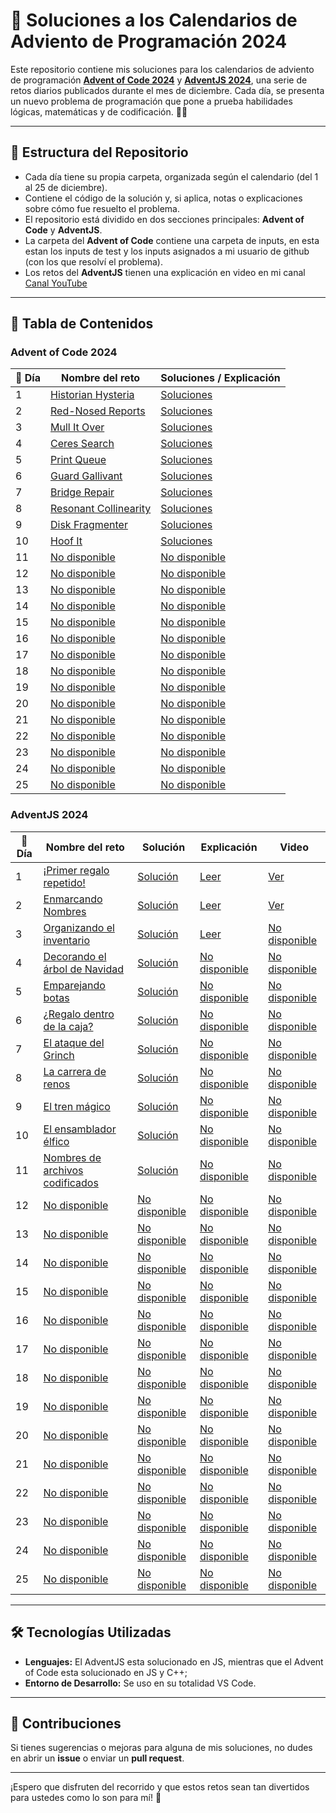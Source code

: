 # 🎄 Soluciones a los Calendarios de Adviento de Programación 2024

Este repositorio contiene mis soluciones para los calendarios de adviento de programación **[Advent of Code 2024](https://adventofcode.com/2024)** y **[AdventJS 2024](https://adventjs.dev)**, una serie de retos diarios publicados durante el mes de diciembre. Cada día, se presenta un nuevo problema de programación que pone a prueba habilidades lógicas, matemáticas y de codificación. 🎅✨

---

## 🚀 Estructura del Repositorio

- Cada día tiene su propia carpeta, organizada según el calendario (del 1 al 25 de diciembre).
- Contiene el código de la solución y, si aplica, notas o explicaciones sobre cómo fue resuelto el problema.
- El repositorio está dividido en dos secciones principales: **Advent of Code** y **AdventJS**.
- La carpeta del **Advent of Code** contiene una carpeta de inputs, en esta estan los inputs de test y los inputs asignados a mi usuario de github (con los que resolví el problema).
- Los retos del **AdventJS** tienen una explicación en video en mi canal [Canal YouTube](https://youtube.com/@achalogy)

---

## 📜 Tabla de Contenidos

### Advent of Code 2024

| 🎁 Día | Nombre del reto                                              | Soluciones / Explicación                                                            |
| ------ | ------------------------------------------------------------ | ----------------------------------------------------------------------------------- |
| 1      | [Historian Hysteria](https://adventofcode.com/2024/day/1)    | [Soluciones](https://github.com/Achalogy/advents-2024/tree/main/adventofcode/1)     |
| 2      | [Red-Nosed Reports](https://adventofcode.com/2024/day/2)     | [Soluciones](https://github.com/Achalogy/advents-2024/tree/main/adventofcode/2)     |
| 3      | [Mull It Over](https://adventofcode.com/2024/day/3)          | [Soluciones](https://github.com/Achalogy/advents-2024/tree/main/adventofcode/3)     |
| 4      | [Ceres Search](https://adventofcode.com/2024/day/4)          | [Soluciones](https://github.com/Achalogy/advents-2024/tree/main/adventofcode/4)     |
| 5      | [Print Queue](https://adventofcode.com/2024/day/5)           | [Soluciones](https://github.com/Achalogy/advents-2024/tree/main/adventofcode/5)     |
| 6      | [Guard Gallivant](https://adventofcode.com/2024/day/6)       | [Soluciones](https://github.com/Achalogy/advents-2024/tree/main/adventofcode/6)     |
| 7      | [Bridge Repair](https://adventofcode.com/2024/day/7)         | [Soluciones](https://github.com/Achalogy/advents-2024/tree/main/adventofcode/7)     |
| 8      | [Resonant Collinearity](https://adventofcode.com/2024/day/8) | [Soluciones](https://github.com/Achalogy/advents-2024/tree/main/adventofcode/8)     |
| 9      | [Disk Fragmenter](https://adventofcode.com/2024/day/9)       | [Soluciones](https://github.com/Achalogy/advents-2024/tree/main/adventofcode/9)     |
| 10     | [Hoof It](https://adventofcode.com/2024/day/10)              | [Soluciones](https://github.com/Achalogy/advents-2024/tree/main/adventofcode/10)    |
| 11     | [No disponible](https://adventofcode.com/2024/day/11)        | [No disponible](https://github.com/Achalogy/advents-2024/tree/main/adventofcode/11) |
| 12     | [No disponible](https://adventofcode.com/2024/day/12)        | [No disponible](https://github.com/Achalogy/advents-2024/tree/main/adventofcode/12) |
| 13     | [No disponible](https://adventofcode.com/2024/day/13)        | [No disponible](https://github.com/Achalogy/advents-2024/tree/main/adventofcode/13) |
| 14     | [No disponible](https://adventofcode.com/2024/day/14)        | [No disponible](https://github.com/Achalogy/advents-2024/tree/main/adventofcode/14) |
| 15     | [No disponible](https://adventofcode.com/2024/day/15)        | [No disponible](https://github.com/Achalogy/advents-2024/tree/main/adventofcode/15) |
| 16     | [No disponible](https://adventofcode.com/2024/day/16)        | [No disponible](https://github.com/Achalogy/advents-2024/tree/main/adventofcode/16) |
| 17     | [No disponible](https://adventofcode.com/2024/day/17)        | [No disponible](https://github.com/Achalogy/advents-2024/tree/main/adventofcode/17) |
| 18     | [No disponible](https://adventofcode.com/2024/day/18)        | [No disponible](https://github.com/Achalogy/advents-2024/tree/main/adventofcode/18) |
| 19     | [No disponible](https://adventofcode.com/2024/day/19)        | [No disponible](https://github.com/Achalogy/advents-2024/tree/main/adventofcode/19) |
| 20     | [No disponible](https://adventofcode.com/2024/day/20)        | [No disponible](https://github.com/Achalogy/advents-2024/tree/main/adventofcode/20) |
| 21     | [No disponible](https://adventofcode.com/2024/day/21)        | [No disponible](https://github.com/Achalogy/advents-2024/tree/main/adventofcode/21) |
| 22     | [No disponible](https://adventofcode.com/2024/day/22)        | [No disponible](https://github.com/Achalogy/advents-2024/tree/main/adventofcode/22) |
| 23     | [No disponible](https://adventofcode.com/2024/day/23)        | [No disponible](https://github.com/Achalogy/advents-2024/tree/main/adventofcode/23) |
| 24     | [No disponible](https://adventofcode.com/2024/day/24)        | [No disponible](https://github.com/Achalogy/advents-2024/tree/main/adventofcode/24) |
| 25     | [No disponible](https://adventofcode.com/2024/day/25)        | [No disponible](https://github.com/Achalogy/advents-2024/tree/main/adventofcode/25) |

### AdventJS 2024

| 🎁 Día | Nombre del reto                                                            | Solución                                                                                | Explicación                                                                     | Video                                              |
| ------ | -------------------------------------------------------------------------- | --------------------------------------------------------------------------------------- | ------------------------------------------------------------------------------- | -------------------------------------------------- |
| 1      | [¡Primer regalo repetido!](https://adventjs.dev/challenges/2024/1)         | [Solución](https://github.com/Achalogy/advents-2024/tree/main/adventjs/1/main.js)       | [Leer](https://github.com/Achalogy/advents-2024/tree/main/adventjs/1)           | [Ver](https://youtu.be/cvAqHclA5XI)                |
| 2      | [Enmarcando Nombres](https://adventjs.dev/challenges/2024/2)               | [Solución](https://github.com/Achalogy/advents-2024/tree/main/adventjs/2/main.js)       | [Leer](https://github.com/Achalogy/advents-2024/tree/main/adventjs/2)           | [Ver](https://youtu.be/TN1sGCM2kBo)                |
| 3      | [Organizando el inventario](https://adventjs.dev/challenges/2024/3)        | [Solución](https://github.com/Achalogy/advents-2024/tree/main/adventjs/3/main.js)       | [Leer](https://github.com/Achalogy/advents-2024/tree/main/adventjs/3)           | [No disponible](https://www.youtube.com/@achalogy) |
| 4      | [Decorando el árbol de Navidad](https://adventjs.dev/challenges/2024/4)    | [Solución](https://github.com/Achalogy/advents-2024/tree/main/adventjs/4/main.js)       | [No disponible](https://github.com/Achalogy/advents-2024/tree/main/adventjs/4)  | [No disponible](https://www.youtube.com/@achalogy) |
| 5      | [Emparejando botas](https://adventjs.dev/challenges/2024/5)                | [Solución](https://github.com/Achalogy/advents-2024/tree/main/adventjs/5/main.js)       | [No disponible](https://github.com/Achalogy/advents-2024/tree/main/adventjs/5)  | [No disponible](https://www.youtube.com/@achalogy) |
| 6      | [¿Regalo dentro de la caja?](https://adventjs.dev/challenges/2024/6)       | [Solución](https://github.com/Achalogy/advents-2024/tree/main/adventjs/6/main.js)       | [No disponible](https://github.com/Achalogy/advents-2024/tree/main/adventjs/6)  | [No disponible](https://www.youtube.com/@achalogy) |
| 7      | [El ataque del Grinch](https://adventjs.dev/challenges/2024/7)             | [Solución](https://github.com/Achalogy/advents-2024/tree/main/adventjs/7/main.js)       | [No disponible](https://github.com/Achalogy/advents-2024/tree/main/adventjs/7)  | [No disponible](https://www.youtube.com/@achalogy) |
| 8      | [La carrera de renos](https://adventjs.dev/challenges/2024/8)              | [Solución](https://github.com/Achalogy/advents-2024/tree/main/adventjs/8/main.js)       | [No disponible](https://github.com/Achalogy/advents-2024/tree/main/adventjs/8)  | [No disponible](https://www.youtube.com/@achalogy) |
| 9      | [El tren mágico](https://adventjs.dev/challenges/2024/9)                   | [Solución](https://github.com/Achalogy/advents-2024/tree/main/adventjs/9/main.js)       | [No disponible](https://github.com/Achalogy/advents-2024/tree/main/adventjs/9)  | [No disponible](https://www.youtube.com/@achalogy) |
| 10     | [El ensamblador élfico](https://adventjs.dev/challenges/2024/10)           | [Solución](https://github.com/Achalogy/advents-2024/tree/main/adventjs/10/main.js)      | [No disponible](https://github.com/Achalogy/advents-2024/tree/main/adventjs/10) | [No disponible](https://www.youtube.com/@achalogy) |
| 11     | [Nombres de archivos codificados](https://adventjs.dev/challenges/2024/11) | [Solución](https://github.com/Achalogy/advents-2024/tree/main/adventjs/11/main.js)      | [No disponible](https://github.com/Achalogy/advents-2024/tree/main/adventjs/11) | [No disponible](https://www.youtube.com/@achalogy) |
| 12     | [No disponible](https://adventjs.dev/challenges/2024/12)                   | [No disponible](https://github.com/Achalogy/advents-2024/tree/main/adventjs/12/main.js) | [No disponible](https://github.com/Achalogy/advents-2024/tree/main/adventjs/12) | [No disponible](https://www.youtube.com/@achalogy) |
| 13     | [No disponible](https://adventjs.dev/challenges/2024/13)                   | [No disponible](https://github.com/Achalogy/advents-2024/tree/main/adventjs/13/main.js) | [No disponible](https://github.com/Achalogy/advents-2024/tree/main/adventjs/13) | [No disponible](https://www.youtube.com/@achalogy) |
| 14     | [No disponible](https://adventjs.dev/challenges/2024/14)                   | [No disponible](https://github.com/Achalogy/advents-2024/tree/main/adventjs/14/main.js) | [No disponible](https://github.com/Achalogy/advents-2024/tree/main/adventjs/14) | [No disponible](https://www.youtube.com/@achalogy) |
| 15     | [No disponible](https://adventjs.dev/challenges/2024/15)                   | [No disponible](https://github.com/Achalogy/advents-2024/tree/main/adventjs/15/main.js) | [No disponible](https://github.com/Achalogy/advents-2024/tree/main/adventjs/15) | [No disponible](https://www.youtube.com/@achalogy) |
| 16     | [No disponible](https://adventjs.dev/challenges/2024/16)                   | [No disponible](https://github.com/Achalogy/advents-2024/tree/main/adventjs/16/main.js) | [No disponible](https://github.com/Achalogy/advents-2024/tree/main/adventjs/16) | [No disponible](https://www.youtube.com/@achalogy) |
| 17     | [No disponible](https://adventjs.dev/challenges/2024/17)                   | [No disponible](https://github.com/Achalogy/advents-2024/tree/main/adventjs/17/main.js) | [No disponible](https://github.com/Achalogy/advents-2024/tree/main/adventjs/17) | [No disponible](https://www.youtube.com/@achalogy) |
| 18     | [No disponible](https://adventjs.dev/challenges/2024/18)                   | [No disponible](https://github.com/Achalogy/advents-2024/tree/main/adventjs/18/main.js) | [No disponible](https://github.com/Achalogy/advents-2024/tree/main/adventjs/18) | [No disponible](https://www.youtube.com/@achalogy) |
| 19     | [No disponible](https://adventjs.dev/challenges/2024/19)                   | [No disponible](https://github.com/Achalogy/advents-2024/tree/main/adventjs/19/main.js) | [No disponible](https://github.com/Achalogy/advents-2024/tree/main/adventjs/19) | [No disponible](https://www.youtube.com/@achalogy) |
| 20     | [No disponible](https://adventjs.dev/challenges/2024/20)                   | [No disponible](https://github.com/Achalogy/advents-2024/tree/main/adventjs/20/main.js) | [No disponible](https://github.com/Achalogy/advents-2024/tree/main/adventjs/20) | [No disponible](https://www.youtube.com/@achalogy) |
| 21     | [No disponible](https://adventjs.dev/challenges/2024/21)                   | [No disponible](https://github.com/Achalogy/advents-2024/tree/main/adventjs/21/main.js) | [No disponible](https://github.com/Achalogy/advents-2024/tree/main/adventjs/21) | [No disponible](https://www.youtube.com/@achalogy) |
| 22     | [No disponible](https://adventjs.dev/challenges/2024/22)                   | [No disponible](https://github.com/Achalogy/advents-2024/tree/main/adventjs/22/main.js) | [No disponible](https://github.com/Achalogy/advents-2024/tree/main/adventjs/22) | [No disponible](https://www.youtube.com/@achalogy) |
| 23     | [No disponible](https://adventjs.dev/challenges/2024/23)                   | [No disponible](https://github.com/Achalogy/advents-2024/tree/main/adventjs/23/main.js) | [No disponible](https://github.com/Achalogy/advents-2024/tree/main/adventjs/23) | [No disponible](https://www.youtube.com/@achalogy) |
| 24     | [No disponible](https://adventjs.dev/challenges/2024/24)                   | [No disponible](https://github.com/Achalogy/advents-2024/tree/main/adventjs/24/main.js) | [No disponible](https://github.com/Achalogy/advents-2024/tree/main/adventjs/24) | [No disponible](https://www.youtube.com/@achalogy) |
| 25     | [No disponible](https://adventjs.dev/challenges/2024/25)                   | [No disponible](https://github.com/Achalogy/advents-2024/tree/main/adventjs/25/main.js) | [No disponible](https://github.com/Achalogy/advents-2024/tree/main/adventjs/25) | [No disponible](https://www.youtube.com/@achalogy) |

---

## 🛠️ Tecnologías Utilizadas

- **Lenguajes:** El AdventJS esta solucionado en JS, mientras que el Advent of Code esta solucionado en JS y C++;
- **Entorno de Desarrollo:** Se uso en su totalidad VS Code.

---

## 🌟 Contribuciones

Si tienes sugerencias o mejoras para alguna de mis soluciones, no dudes en abrir un **issue** o enviar un **pull request**.

---

¡Espero que disfruten del recorrido y que estos retos sean tan divertidos para ustedes como lo son para mí! 🎉
